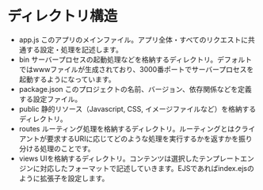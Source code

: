 # ディレクトリ構造
- app.js
 このアプリのメインファイル。アプリ全体・すべてのリクエストに共通する設定・処理を記述します。
- bin
 サーバープロセスの起動処理などを格納するディレクトリ。デフォルトではwwwファイルが生成されており、3000番ポートでサーバープロセスを起動するようになっています。
- package.json
 このプロジェクトの名前、バージョン、依存関係などを定義する設定ファイル。
- public
 静的リソース（Javascript, CSS, イメージファイルなど）を格納するディレクトリ。
- routes
 ルーティング処理を格納するディレクトリ。ルーティングとはクライアントが要求するURIに応じてどのような処理を実行するかを返すかを振り分ける処理のことです。
- views
 UIを格納するディレクトリ。コンテンツは選択したテンプレートエンジンに対応したフォーマットで記述していきます。EJSであればindex.ejsのように拡張子を設定します。